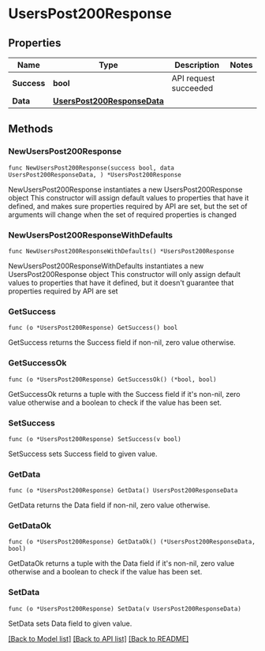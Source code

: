 # UsersPost200Response

## Properties

Name | Type | Description | Notes
------------ | ------------- | ------------- | -------------
**Success** | **bool** | API request succeeded | 
**Data** | [**UsersPost200ResponseData**](UsersPost200ResponseData.md) |  | 

## Methods

### NewUsersPost200Response

`func NewUsersPost200Response(success bool, data UsersPost200ResponseData, ) *UsersPost200Response`

NewUsersPost200Response instantiates a new UsersPost200Response object
This constructor will assign default values to properties that have it defined,
and makes sure properties required by API are set, but the set of arguments
will change when the set of required properties is changed

### NewUsersPost200ResponseWithDefaults

`func NewUsersPost200ResponseWithDefaults() *UsersPost200Response`

NewUsersPost200ResponseWithDefaults instantiates a new UsersPost200Response object
This constructor will only assign default values to properties that have it defined,
but it doesn't guarantee that properties required by API are set

### GetSuccess

`func (o *UsersPost200Response) GetSuccess() bool`

GetSuccess returns the Success field if non-nil, zero value otherwise.

### GetSuccessOk

`func (o *UsersPost200Response) GetSuccessOk() (*bool, bool)`

GetSuccessOk returns a tuple with the Success field if it's non-nil, zero value otherwise
and a boolean to check if the value has been set.

### SetSuccess

`func (o *UsersPost200Response) SetSuccess(v bool)`

SetSuccess sets Success field to given value.


### GetData

`func (o *UsersPost200Response) GetData() UsersPost200ResponseData`

GetData returns the Data field if non-nil, zero value otherwise.

### GetDataOk

`func (o *UsersPost200Response) GetDataOk() (*UsersPost200ResponseData, bool)`

GetDataOk returns a tuple with the Data field if it's non-nil, zero value otherwise
and a boolean to check if the value has been set.

### SetData

`func (o *UsersPost200Response) SetData(v UsersPost200ResponseData)`

SetData sets Data field to given value.



[[Back to Model list]](../README.md#documentation-for-models) [[Back to API list]](../README.md#documentation-for-api-endpoints) [[Back to README]](../README.md)


